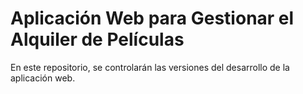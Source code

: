 # Aplicación Web para Gestionar el Alquiler de Películas
En este repositorio, se controlarán las versiones del desarrollo de la aplicación web.
